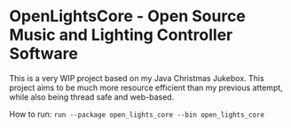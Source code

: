 # OpenLightsCore - Open Source Music and Lighting Controller Software

This is a very WIP project based on my Java Christmas Jukebox.
This project aims to be much more resource efficient than my previous attempt, while also being thread safe and web-based.

How to run:
`run --package open_lights_core --bin open_lights_core`

